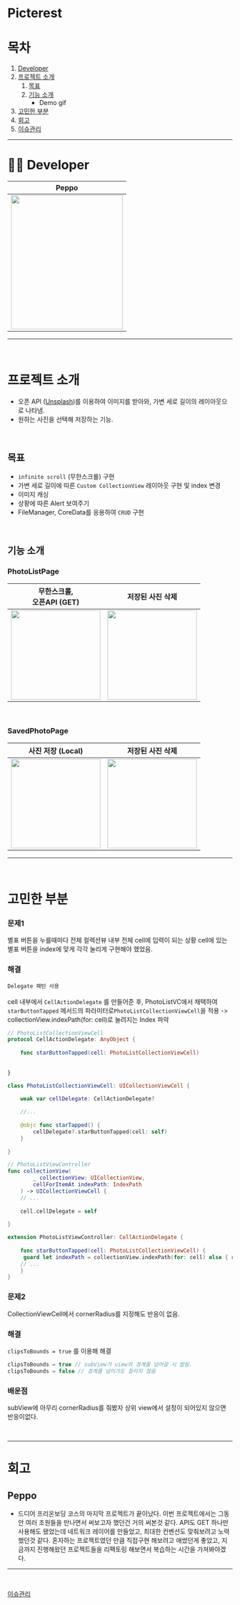 # Picterest


# 목차
  1. [Developer](#Developer)
  2. [프로젝트 소개](#프로젝트-소개)
     1. [목표](#목표)
     2. [기능 소개](#기능-소개)
        - Demo gif
  3. [고민한 부분](#고민한-부분)
  4. [회고](회고)
  5. [이슈관리](#이슈관리)
  
---

# 👨‍💻 Developer
|Peppo|
|:--:|
|[<img src = "https://user-images.githubusercontent.com/78457093/180595896-1ae6c1a5-4ebe-48da-9d7d-8246046ec12e.jpg" width = "250" height = "300">](https://github.com/Bhoon-coding)|

---

<br>

# 프로젝트 소개
- 오픈 API ([Unsplash](https://unsplash.com/documentation))를 이용하여 이미지를 받아와, 가변 세로 길이의 레이아웃으로 나타냄.
- 원하는 사진을 선택해 저장하는 기능.
<br>


## 목표
- `infinite scroll` (무한스크롤) 구현
- 가변 세로 길이에 따른 `Custom CollectionView` 레이아웃 구현 및 index 변경
- 이미지 캐싱
- 상황에 따른 Alert 보여주기
- FileManager, CoreData를 응용하여 `CRUD` 구현
<br>


## 기능 소개


### PhotoListPage
|무한스크롤, <br> 오픈API (GET)|저장된 사진 삭제|
|:--:|:--:|
|<img src = "https://user-images.githubusercontent.com/64088377/181904342-9c235cb7-061c-4dfe-b8d8-c7147b03d498.gif" width = "200">|<img src = "https://user-images.githubusercontent.com/64088377/181916033-e4925cc9-e0c1-46df-bd0c-10363bdbafbc.gif" width = "200">|

<br>

### SavedPhotoPage
|사진 저장 (Local)|저장된 사진 삭제|
|:--:|:--:|
|<img src = "https://user-images.githubusercontent.com/64088377/181904386-c391d8cd-ef59-4030-bd3a-2a68537bfb83.gif" width = "200"> | <img src = "https://i.imgur.com/0QJ7GqC.gif" width = "200">|


---
<br>

# 고민한 부분

### 문제1

별표 버튼을 누를때마다 전체 컬렉션뷰 내부 전체 cell에 입력이 되는 상황
cell에 있는 별표 버튼을 index에 맞게 각각 눌리게 구현해야 했었음.

### 해결

`Delegate 패턴 사용` 
<br>
<br>
cell 내부에서 `CellActionDelegate` 를 만들어준 후,
PhotoListVC에서 채택하여 `starButtonTapped` 메서드의 파라미터로`PhotoListCollectionViewCell`을 적용 -> collectionView.indexPath(for: cell)로 눌려지는 Index 파악

```swift
// PhotoListCollectionViewCell
protocol CellActionDelegate: AnyObject {
    
    func starButtonTapped(cell: PhotoListCollectionViewCell)
    
    
}

class PhotoListCollectionViewCell: UICollectionViewCell { 
    
    weak var cellDelegate: CellActionDelegate?

    //...
    
    @objc func starTapped() {
        cellDelegate?.starButtonTapped(cell: self)
    }
    
}
```

```swift
// PhotoListViewController
func collectionView(
        _ collectionView: UICollectionView,
        cellForItemAt indexPath: IndexPath
    ) -> UICollectionViewCell { 
    // ... 
    
    cell.cellDelegate = self
    
}

extension PhotoListViewController: CellActionDelegate {
    
    func starButtonTapped(cell: PhotoListCollectionViewCell) {
     guard let indexPath = collectionView.indexPath(for: cell) else { return }       
    // ...
    }
}
```

### 문제2
CollectionViewCell에서 cornerRadius를 지정해도 반응이 없음.

### 해결

`clipsToBounds = true` 를 이용해 해결

```swift
clipsToBounds = true // subView가 view의 경계를 넘어갈 시 잘림.
clipsToBounds = false // 경계를 넘어가도 잘리지 않음
```

### 배운점

subView에 아무리 cornerRadius를 줘봤자 상위 view에서 설정이 되어있지 않으면 반응이없다.



<br>

---
# 회고


## Peppo
- 드디어 프리온보딩 코스의 마지막 프로젝트가 끝이났다. 
이번 프로젝트에서는 그동안 여러 조원들을 만나면서 써보고자 했던건 거의 써본것 같다. API도 GET 하나만 사용해도 됐었는데 네트워크 레이어를 만들었고, 최대한 컨벤션도 맞춰보려고 노력했던것 같다. 혼자하는 프로젝트였던 만큼 직접구현 해보려고 애썼던게 좋았고, 지금까지 진행해왔던 프로젝트들을 리팩토링 해보면서 복습하는 시간을 가져봐야겠다.


----

<br>

[이슈관리](https://github.com/Bhoon-coding/ios-wanted-Picterest/issues?q=is%3Aissue+is%3Aclosed)
